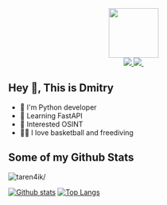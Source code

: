<div id="header" align="center">
  <img src="https://media.giphy.com/media/lP8xu5t2DLGG045H8F/giphy.gif" width="100"/>
  <div id="badges">
    <a href="your-protonmail-URL">
      <img src="https://img.shields.io/badge/-taren4ik@protonmail.com-c14438?style=flat&logo=Proton&logoColor=white&link=mailto:taren4ik@protonmail.com"/>
    </a>
    <a href="telegram-URL">
      <img src="https://img.shields.io/badge/-bomarshee-blue?style=social&logo=telegram&link=https://t.me/bomarshee)](https://t.me/bomarshee"/>
    </a>
    <a>
     <img src="https://komarev.com/ghpvc/?username=taren4ik&style=flat-square&color=blue" alt=""/>
    </a>
  </div>
</div>



## Hey 👋, This is Dmitry


- 🐍 I'm Python developer
- 📖 Learning FastAPI
- 👀 Interested OSINT
- 🏀🤿  I love basketball and freediving

## Some of my Github Stats
<p align=left> <img src=https://komarev.com/ghpvc/?username=taren4ik alt=taren4ik/> </p>

[![Github stats](https://github-readme-stats.vercel.app/api?username=taren4ik&show_icons=true&include_all_commits=true)](https://github.com/taren4ik/github-readme-stats)
[![Top Langs](https://github-readme-stats.vercel.app/api/top-langs/?username=taren4ik&layout=compact)](https://github.com/taren4ik/github-readme-stats)
